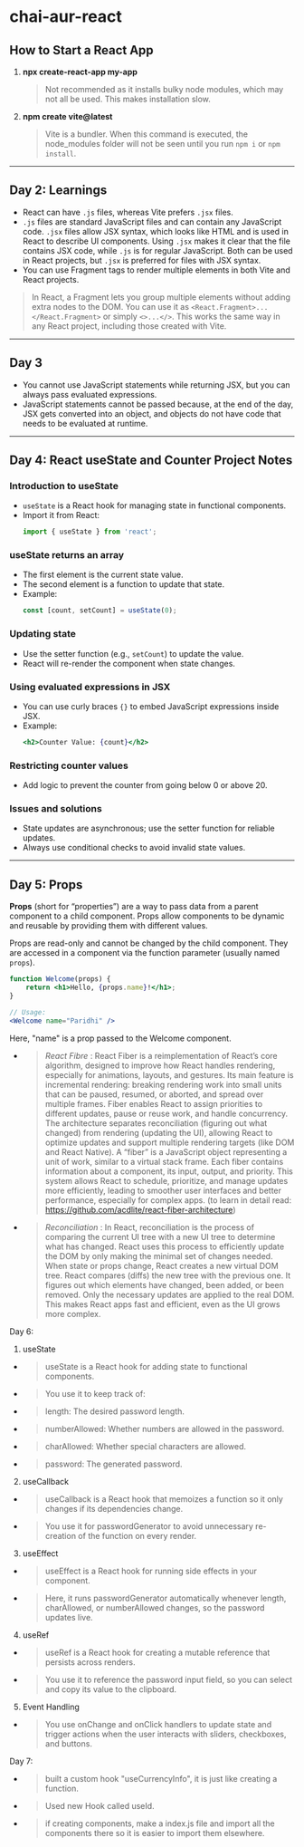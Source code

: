 
# chai-aur-react

## How to Start a React App

1. **npx create-react-app my-app**  
	 > Not recommended as it installs bulky node modules, which may not all be used. This makes installation slow.

2. **npm create vite@latest**  
	 > Vite is a bundler. When this command is executed, the node_modules folder will not be seen until you run `npm i` or `npm install`.

---

## Day 2: Learnings

- React can have `.js` files, whereas Vite prefers `.jsx` files.
- `.js` files are standard JavaScript files and can contain any JavaScript code. `.jsx` files allow JSX syntax, which looks like HTML and is used in React to describe UI components. Using `.jsx` makes it clear that the file contains JSX code, while `.js` is for regular JavaScript. Both can be used in React projects, but `.jsx` is preferred for files with JSX syntax.
- You can use Fragment tags to render multiple elements in both Vite and React projects.

> In React, a Fragment lets you group multiple elements without adding extra nodes to the DOM. You can use it as `<React.Fragment>...</React.Fragment>` or simply `<>...</>`. This works the same way in any React project, including those created with Vite.

---

## Day 3

- You cannot use JavaScript statements while returning JSX, but you can always pass evaluated expressions.
- JavaScript statements cannot be passed because, at the end of the day, JSX gets converted into an object, and objects do not have code that needs to be evaluated at runtime.

---

## Day 4: React useState and Counter Project Notes

### Introduction to useState
- `useState` is a React hook for managing state in functional components.
- Import it from React:
	```js
	import { useState } from 'react';
	```

### useState returns an array
- The first element is the current state value.
- The second element is a function to update that state.
- Example:
	```js
	const [count, setCount] = useState(0);
	```

### Updating state
- Use the setter function (e.g., `setCount`) to update the value.
- React will re-render the component when state changes.

### Using evaluated expressions in JSX
- You can use curly braces `{}` to embed JavaScript expressions inside JSX.
- Example:
	```jsx
	<h2>Counter Value: {count}</h2>
	```

### Restricting counter values
- Add logic to prevent the counter from going below 0 or above 20.

### Issues and solutions
- State updates are asynchronous; use the setter function for reliable updates.
- Always use conditional checks to avoid invalid state values.

---

## Day 5: Props

**Props** (short for “properties”) are a way to pass data from a parent component to a child component. Props allow components to be dynamic and reusable by providing them with different values.

Props are read-only and cannot be changed by the child component. They are accessed in a component via the function parameter (usually named `props`).

```jsx
function Welcome(props) {
	return <h1>Hello, {props.name}!</h1>;
}

// Usage:
<Welcome name="Paridhi" />
```

Here, "name" is a prop passed to the Welcome component.

- > *React Fibre* : React Fiber is a reimplementation of React’s core algorithm, designed to improve how React handles rendering, especially for animations, layouts, and gestures.
Its main feature is incremental rendering: breaking rendering work into small units that can be paused, resumed, or aborted, and spread over multiple frames.
Fiber enables React to assign priorities to different updates, pause or reuse work, and handle concurrency.
The architecture separates reconciliation (figuring out what changed) from rendering (updating the UI), allowing React to optimize updates and support multiple rendering targets (like DOM and React Native).
A “fiber” is a JavaScript object representing a unit of work, similar to a virtual stack frame. Each fiber contains information about a component, its input, output, and priority.
This system allows React to schedule, prioritize, and manage updates more efficiently, leading to smoother user interfaces and better performance, especially for complex apps.
(to learn in detail read: https://github.com/acdlite/react-fiber-architecture)

- > *Reconciliation* : In React, reconciliation is the process of comparing the current UI tree with a new UI tree to determine what has changed. React uses this process to efficiently update the DOM by only making the minimal set of changes needed.
When state or props change, React creates a new virtual DOM tree.
React compares (diffs) the new tree with the previous one.
It figures out which elements have changed, been added, or been removed.
Only the necessary updates are applied to the real DOM.
This makes React apps fast and efficient, even as the UI grows more complex.

Day 6: 
1. useState
- > useState is a React hook for adding state to functional components.
- > You use it to keep track of:
- > length: The desired password length.
- > numberAllowed: Whether numbers are allowed in the password.
- > charAllowed: Whether special characters are allowed.
- > password: The generated password.
2. useCallback
- > useCallback is a React hook that memoizes a function so it only changes if its dependencies change.
- > You use it for passwordGenerator to avoid unnecessary re-creation of the function on every render.
3. useEffect
- > useEffect is a React hook for running side effects in your component.
- > Here, it runs passwordGenerator automatically whenever length, charAllowed, or numberAllowed changes, so the password updates live.
4. useRef
- > useRef is a React hook for creating a mutable reference that persists across renders.
- > You use it to reference the password input field, so you can select and copy its value to the clipboard.
5. Event Handling
- > You use onChange and onClick handlers to update state and trigger actions when the user interacts with sliders, checkboxes, and buttons.

Day 7: 
- > built a custom hook "useCurrencyInfo", it is just like creating a function. 
- > Used new Hook called useId.
- > if creating components, make a index.js file and import all the components there so it is easier to import them elsewhere. 

